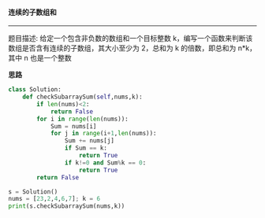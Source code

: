 #### 连续的子数组和

---

题目描述:  给定一个包含非负数的数组和一个目标整数 k，编写一个函数来判断该数组是否含有连续的子数组，其大小至少为 2，总和为 k 的倍数，即总和为 n*k，其中 n 也是一个整数

**思路**

```python
class Solution:
    def checkSubarraySum(self,nums,k):
        if len(nums)<2:
            return False
        for i in range(len(nums)):
            Sum = nums[i]
            for j in range(i+1,len(nums)):
                Sum += nums[j]
                if Sum == k:
                    return True
                if k!=0 and Sum%k == 0:
                    return True
        return False 

s = Solution()
nums = [23,2,4,6,7]; k = 6
print(s.checkSubarraySum(nums,k))
```

